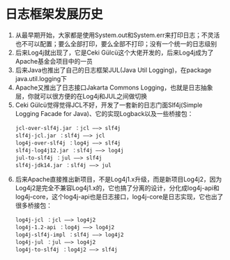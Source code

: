 # 日志框架发展历史
1. 从最早期开始，大家都是使用System.out和System.err来打印日志；不灵活也不可以配置；要么全部打印，要么全部不打印；没有一个统一的日志级别
2. 后来Log4j就出现了，它是Ceki Gülcü这个大佬开发的，后来Log4j成为了Apache基金会项目中的一员
3. 后来Java也推出了自己的日志框架JUL(Java Util Logging)，在package java.util.logging下
4. Apache又推出了日志接口Jakarta Commons Logging，也就是日志抽象层，你就可以很方便的在Log4j和JUL之间做切换
5. Ceki Gülcü觉得觉得JCL不好，开发了一套新的日志门面Slf4j(Simple Logging Facade for Java)、它的实现Logback以及一些桥接包：
    ```
    jcl-over-slf4j.jar ：jcl ——> slf4j
    slf4j-jcl.jar ：slf4j ——> jcl
    log4j-over-slf4j ：log4j ——> slf4j
    slf4j-log4j12.jar ：slf4j ——> log4j
    jul-to-slf4j ：jul ——> slf4j
    slf4j-jdk14.jar ：slf4j ——> jul
    ```
6. 后来Apache直接推出新项目，不是Log4j1.x升级，而是新项目Log4j2，因为Log4j2是完全不兼容Log4j1.x的，它也搞了分离的设计，分化成log4j-api和log4j-core，这个log4j-api也是日志接口，log4j-core是日志实现，它也出了很多桥接包：
    ```
    log4j-jcl ：jcl ——> log4j2
    log4j-1.2-api ：log4j ——> log4j2
    log4j-slf4j-impl ：slf4j ——> log4j2
    log4j-jul ：jul ——> log4j2
    log4j-to-slf4j ：log4j2 ——> slf4j
    ```